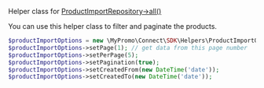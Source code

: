 Helper class for [ProductImportRepository->all()][ProductImportRepository]

You can use this helper class to filter and paginate the products.

```php
$productImportOptions = new \MyPromo\Connect\SDK\Helpers\ProductImportOptions();
$productImportOptions->setPage(1); // get data from this page number
$productImportOptions->setPerPage(5);
$productImportOptions->setPagination(true);
$productImportOptions->setCreatedFrom(new DateTime('date'));
$productImportOptions->setCreatedTo(new DateTime('date'));
```

[ProductImportRepository]: ../Repositories/ProductImportRepository.md

